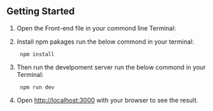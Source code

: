 ## Getting Started

1. Open the Front-end file in your commond line Terminal:

2. Install npm pakages run the below commond in your terminal:

        npm install

3. Then run the develpoment server run the below commond in your Terminal:

        npm run dev

4. Open [http://localhost:3000](http://localhost:3000) with your browser to see the result.
